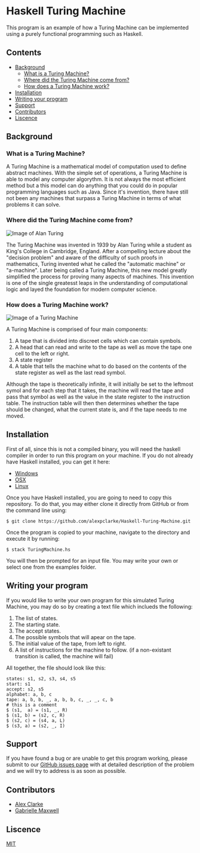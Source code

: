 # Haskell Turing Machine

This program is an example of how a Turing Machine can be implemented using a purely functional programming such as Haskell.

## Contents

- [Background](#background)
  - [What is a Turing Machine?](#what-is-a-turing-machine)
  - [Where did the Turing Machine come from?](#where-did-the-turing-machine-come-from)
  - [How does a Turing Machine work?](#how-does-a-turing-machine-work)
- [Installation](#installation)
- [Writing your program](#writing-your-program)
- [Support](#support)
- [Contributors](#contributors)
- [Liscence](#liscence)

## Background

### What is a Turing Machine?

A Turing Machine is a mathematical model of computation used to define abstract machines. With the simple set of operations, a Turing Machine is able to model any computer algorythm. It is not always the most efficient method but a this model can do anything that you could do in popular programming languages such as Java. Since it's invention, there have still not been any machines that surpass a Turing Machine in terms of what problems it can solve.

### Where did the Turing Machine come from?

![Image of Alan Turing](https://www.biography.com/.image/ar_1:1%2Cc_fill%2Ccs_srgb%2Cg_face%2Cq_auto:good%2Cw_300/MTE5NDg0MDU1MTUzMTE2Njg3/alan-turing-9512017-1-402.jpg)

The Turing Machine was invented in 1939 by Alan Turing while a student as King's College in Cambridge, England. After a compelling lecture about the "decision problem" and aware of the difficulty of such proofs in mathematics, Turing invented what he called the "automatic machine" or "a-machine". Later being called a Turing Machine, this new model greatly simplified the process for proving many aspects of machines. This invention is one of the single greatesst leaps in the understanding of computational logic and layed the foundation for modern computer science.

### How does a Turing Machine work?

![Image of a Turing Machine](https://d18l82el6cdm1i.cloudfront.net/uploads/dfugTjn2WC-tm_palindrome.gif)

A Turing Machine is comprised of four main components: 
1. A tape that is divided into discreet cells which can contain symbols.
2. A head that can read and write to the tape as well as move the tape one cell to the left or right.
3. A state register
4. A table that tells the machine what to do based on the contents of the state register as well as the last read symbol.

Although the tape is theoretically infinite, it will initially be set to the leftmost symol and for each step that it takes, the machine will read the tape and pass that symbol as well as the value in the state register to the instruction table. The instruction table will then then determines whether the tape should be changed, what the current state is, and if the tape needs to me moved.

## Installation

First of all, since this is not a compiled binary, you will need the haskell compiler in order to run this program on your machine. If you do not already have Haskell installed, you can get it here:

- [Windows](http://docs.haskellstack.org/en/stable/install_and_upgrade/#windows)
- [OSX](http://docs.haskellstack.org/en/stable/install_and_upgrade/#os-x)
- [Linux](http://docs.haskellstack.org/en/stable/install_and_upgrade/#ubuntu)

Once you have Haskell installed, you are going to need to copy this repository. To do that, you may either clone it directly from GitHub or from the command line using:

```
$ git clone https://github.com/alexpclarke/Haskell-Turing-Machine.git
```

Once the program is copied to your machine, navigate to the directory and execute it by running:

```
$ stack TuringMachine.hs
```

You will then be prompted for an input file. You may write your own or select one from the examples folder.

## Writing your program

If you would like to write your own program for this simulated Turing Machine, you may do so by creating a text file which inclueds the following:

1. The list of states.
2. The starting state.
3. The accept states.
4. The possible symbols that will apear on the tape.
5. The initial value of the tape, from left to right.
6. A list of instructions for the machine to follow. (if a non-existant transition is called, the machine will fail)

All together, the file should look like this:

```
states: s1, s2, s3, s4, s5
start: s1
accept: s2, s5
alphabet: a, b, c
tape: a, b, b, _, a, b, b, c, _, _, c, b
# this is a comment
$ (s1,  a) = (s1, _, R)
$ (s1, b) = (s2, c, R)
$ (s2, c) = (s4, a, L)
$ (s3, a) = (s2, _, I)
```

## Support

If you have found a bug or are unable to get this program working, please submit to our [GitHub issues page](https://github.com/alexpclarke/Haskell-Turing-Machine/issues) with at detailed description of the problem and we will try to address is as soon as possible.

## Contributors

- [Alex Clarke](https://github.com/alexpclarke)
- [Gabrielle Maxwell](https://github.com/gabiiiiiii)

## Liscence

[MIT](https://github.com/alexpclarke/Haskell-Turing-Machine/blob/master/LICENSE)
